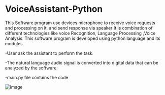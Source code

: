 # VoiceAssistant-Python
This  Software  program use devices microphone to receive voice requests and processing on it, and send response via speaker  It is combination of different technologies like voice Recognition, Language Processing ,Voice Analysis.  This software program is developed using python language and its modules.


-User ask the assistant to perform the task.

-The natural language audio signal is converted into digital data that can be analyzed  by the software.

-main.py file contains the code

![image](https://user-images.githubusercontent.com/85980137/208608818-c85bbb9b-b120-4700-841d-1385469e12a8.png)

